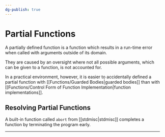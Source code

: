 ```yaml
---
dg-publish: true
---
```

# Partial Functions

A partially defined function is a function which results in a run-time error when called with arguments outside of its domain.

They are caused by an oversight where not all possible arguments, which can be given to a function, is not accounted for.

In a practical environment, however, it is easier to accidentally defined a partial function with [[Functions/Guarded Bodies|guarded bodies]] than with [[Functions/Control Form of Function Implementation|function implementations]].



## Resolving Partial Functions

A built-in function called `abort` from [[stdmisc|stdmisc]] completes a function by terminating the program early.

---